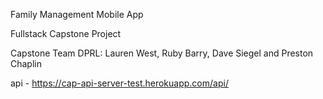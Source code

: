 Family Management Mobile App

Fullstack Capstone Project

Capstone Team DPRL: Lauren West, Ruby Barry, Dave Siegel and Preston Chaplin

api - https://cap-api-server-test.herokuapp.com/api/
